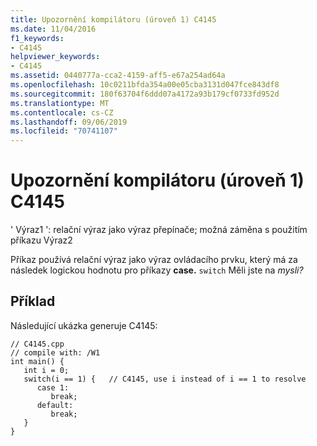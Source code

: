 ```yaml
---
title: Upozornění kompilátoru (úroveň 1) C4145
ms.date: 11/04/2016
f1_keywords:
- C4145
helpviewer_keywords:
- C4145
ms.assetid: 0440777a-cca2-4159-aff5-e67a254ad64a
ms.openlocfilehash: 10c0211bfda354a00e05cba3131d047fce843df8
ms.sourcegitcommit: 180f63704f6ddd07a4172a93b179cf0733fd952d
ms.translationtype: MT
ms.contentlocale: cs-CZ
ms.lasthandoff: 09/06/2019
ms.locfileid: "70741107"
---
```

# <a name="compiler-warning-level-1-c4145"></a>Upozornění kompilátoru (úroveň 1) C4145

' Výraz1 ': relační výraz jako výraz přepínače; možná záměna s použitím příkazu Výraz2

Příkaz používá relační výraz jako výraz ovládacího prvku, který má za následek logickou hodnotu pro příkazy **case.** `switch` Měli jste na *mysli?*

## <a name="example"></a>Příklad

Následující ukázka generuje C4145:

```
// C4145.cpp
// compile with: /W1
int main() {
   int i = 0;
   switch(i == 1) {   // C4145, use i instead of i == 1 to resolve
      case 1:
         break;
      default:
         break;
   }
}
```